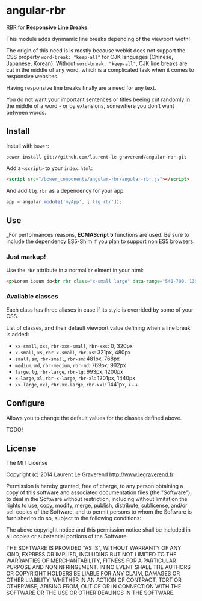 # angular-rbr

RBR for **Responsive Line Breaks**.

This module adds dynmamic line breaks depending of the viewport width!

The origin of this need is is mostly because webkit does not support the CSS property `word-break: "keep-all"` for CJK languages (Chinese, Japanese, Korean).
Without `word-break: "keep-all"`, CJK line breaks are cut in the middle of any word, which is a complicated task when it comes to responsive websites.

Having responsive line breaks finally are a need for any text.

You do not want your important sentences or titles beeing cut randomly in the middle of a word - or by extensions, somewhere you don't want between words.

## Install

Install with `bower`:

```shell
bower install git://github.com/laurent-le-graverend/angular-rbr.git
```

Add a `<script>` to your `index.html`:

```html
<script src="/bower_components/angular-rbr/angular-rbr.js"></script>
```

And add `llg.rbr` as a dependency for your app:

```javascript
app = angular.module('myApp', ['llg.rbr']);
```

## Use

_For performances reasons, **ECMAScript 5** functions are used. Be sure to include the dependency ES5-Shim if you plan to support non ES5 browsers.

### Just markup!

Use the `rbr` attribute in a normal `br` elment in your html:

```html
<p>Lorem ipsum do<br rbr class="x-small large" data-range="540-700, 1300-1400">lor sit amet</p>
```

### Available classes

Each class has three aliases in case if its style is overrided by some of your CSS.

List of classes, and their default viewport value defining when a line break is added:

* `xx-small`, `xxs`, `rbr-xxs-small`, `rbr-xxs`: 0, 320px
* `x-small`, `xs`, `rbr-x-small`, `rbr-xs`: 321px, 480px
* `small`, `sm`, `rbr-small`, `rbr-sm`: 481px, 768px
* `medium`, `md`, `rbr-medium`, `rbr-md`: 769px, 992px
* `large`, `lg`, `rbr-large`, `rbr-lg`: 993px, 1200px
* `x-large`, `xl`, `rbr-x-large`, `rbr-xl`: 1201px, 1440px
* `xx-large`, `xxl`, `rbr-xx-large`, `rbr-xxl`: 1441px, +++

## Configure

Allows you to change the default values for the classes defined above.

TODO!

## License

The MIT License

Copyright (c) 2014 Laurent Le Graverend http://www.legraverend.fr

Permission is hereby granted, free of charge, to any person obtaining a copy
of this software and associated documentation files (the "Software"), to deal
in the Software without restriction, including without limitation the rights
to use, copy, modify, merge, publish, distribute, sublicense, and/or sell
copies of the Software, and to permit persons to whom the Software is
furnished to do so, subject to the following conditions:

The above copyright notice and this permission notice shall be included in
all copies or substantial portions of the Software.

THE SOFTWARE IS PROVIDED "AS IS", WITHOUT WARRANTY OF ANY KIND, EXPRESS OR
IMPLIED, INCLUDING BUT NOT LIMITED TO THE WARRANTIES OF MERCHANTABILITY,
FITNESS FOR A PARTICULAR PURPOSE AND NONINFRINGEMENT. IN NO EVENT SHALL THE
AUTHORS OR COPYRIGHT HOLDERS BE LIABLE FOR ANY CLAIM, DAMAGES OR OTHER
LIABILITY, WHETHER IN AN ACTION OF CONTRACT, TORT OR OTHERWISE, ARISING FROM,
OUT OF OR IN CONNECTION WITH THE SOFTWARE OR THE USE OR OTHER DEALINGS IN
THE SOFTWARE.